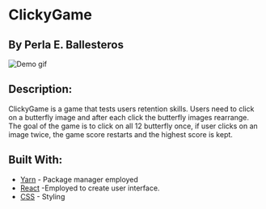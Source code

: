 # ClickyGame
## By Perla E. Ballesteros
![Demo gif](./reactclicky/public/lickeyGameButterflies.gif)

## Description:
ClickyGame is a game that tests users retention skills. Users need to click on a butterfly image and after each click the butterfly images rearrange. The goal of the game is to click on all 12 butterfly once, if user clicks on an image twice, the game score restarts and the highest score is kept. 

## Built With:
* [Yarn](http://expressjs.com/) - Package manager employed
* [React](https://reactjs.org/) -Employed to create user interface.
* [CSS](http://getbootstrap.com/) - Styling


